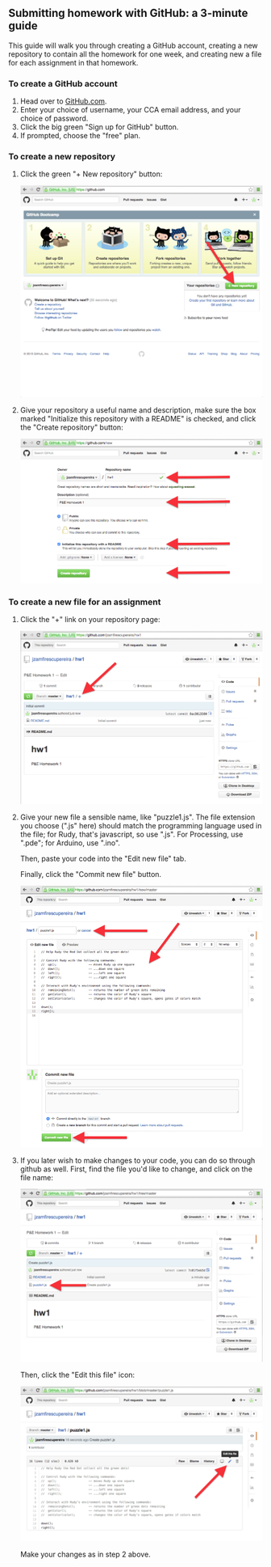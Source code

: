 Submitting homework with GitHub: a 3-minute guide
-------------------------------------------------

This guide will walk you through creating a GitHub 
account, creating a new repository to contain all 
the homework for one week, and creating new a file for
each assignment in that homework.

### To create a GitHub account ###

1. Head over to [GitHub.com](http://github.com).
2. Enter your choice of username, your CCA email address, and your choice of password.
3. Click the big green "Sign up for GitHub" button.
4. If prompted, choose the "free" plan.

### To create a new repository ###

1.  Click the green "+ New repository" button:
    
    ![New repository](img/new-repository.png?raw=true)

2.  Give your repository a useful name and description,
    make sure the box marked "Initialize this repository with a README" is checked,
    and click the "Create repository" button:
    
    ![New repository options](img/new-repository-name.png?raw=true)

### To create a new file for an assignment ###

1.  Click the "+" link on your repository page:
    
    ![New File](img/new-file.png?raw=true)

2.  Give your new file a sensible name, like "puzzle1.js". The file extension you choose  (".js" here) should match
    the programming language used in the file; for Rudy, that's javascript, so use ".js". 
    For Processing, use ".pde"; for Arduino, use ".ino".
    
    Then, paste your code into the "Edit new file" tab.
    
    Finally, click the "Commit new file" button.
    
    ![New file options](img/new-file-entry.png?raw=true)

3.  If you later wish to make changes to your code, you can do so through github as well. First,
    find the file you'd like to change, and click on the file name:
    
    ![File list](img/file-list.png?raw=true)
    
    Then, click the "Edit this file" icon:
    
    ![Edit file](img/edit-file.png?raw=true)
    
    Make your changes as in step 2 above.
    
    
